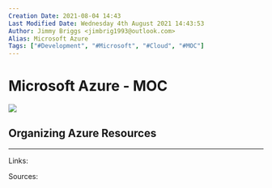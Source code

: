 ```yaml
---
Creation Date: 2021-08-04 14:43
Last Modified Date: Wednesday 4th August 2021 14:43:53
Author: Jimmy Briggs <jimbrig1993@outlook.com>
Alias: Microsoft Azure
Tags: ["#Development", "#Microsoft", "#Cloud", "#MOC"]
---
```


# Microsoft Azure - MOC

![](https://www.blaize.net/wp-content/uploads/2019/03/azurelogo.png)

## Organizing Azure Resources



***

Links: 

Sources:

